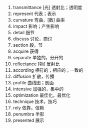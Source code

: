 1. transmittance [光] 透射比；透明度
2. represent 代表；表示
3. curvature 弯曲，[数] 曲率
4. impact 影响；产生影响
5. detail 细节
6. discuss 讨论，商讨
7. section 段，节
8. acquire 获得
9. separate 单独的，分开的
10. reflectance [物] 反射比
11. according 相符的；相应的；一致的
12. diffusion 扩散，传播
13. profile 曲线图；剖面
14. intensive 加强的，集中的
15. optimization 最佳化，最优化
16. technique 技术，技巧
17. rely 依靠，信赖
18. penumbra 半影
19. presented 展示